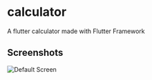 # calculator

A flutter calculator made with Flutter Framework

## Screenshots


![Default Screen](https://i.imgur.com/T4HRelv.jpg)
